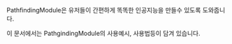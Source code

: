 PathfindingModule은 유저들이 간편하게 똑똑한 인공지능을 만들수 있도록 도와줍니다.

이 문서에서는 PathgindingModule의 사용예시, 사용법등이 담겨 있습니다.